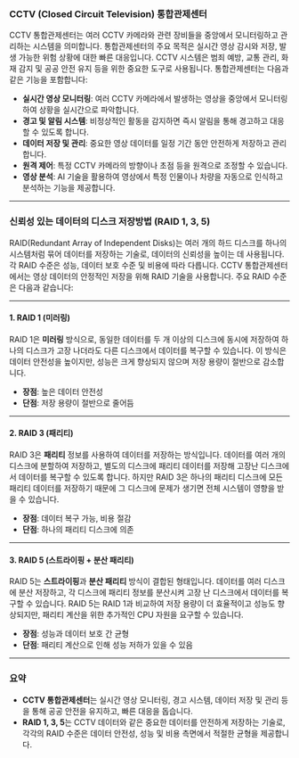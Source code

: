 ### CCTV (Closed Circuit Television) 통합관제센터

CCTV 통합관제센터는 여러 CCTV 카메라와 관련 장비들을 중앙에서 모니터링하고 관리하는 시스템을 의미합니다. 통합관제센터의 주요 목적은 실시간 영상 감시와 저장, 발생 가능한 위험 상황에 대한 빠른 대응입니다. CCTV 시스템은 범죄 예방, 교통 관리, 화재 감지 및 공공 안전 유지 등을 위한 중요한 도구로 사용됩니다. 통합관제센터는 다음과 같은 기능을 포함합니다:

- **실시간 영상 모니터링**: 여러 CCTV 카메라에서 발생하는 영상을 중앙에서 모니터링하여 상황을 실시간으로 파악합니다.
- **경고 및 알림 시스템**: 비정상적인 활동을 감지하면 즉시 알림을 통해 경고하고 대응할 수 있도록 합니다.
- **데이터 저장 및 관리**: 중요한 영상 데이터를 일정 기간 동안 안전하게 저장하고 관리합니다.
- **원격 제어**: 특정 CCTV 카메라의 방향이나 초점 등을 원격으로 조정할 수 있습니다.
- **영상 분석**: AI 기술을 활용하여 영상에서 특정 인물이나 차량을 자동으로 인식하고 분석하는 기능을 제공합니다.

---

### 신뢰성 있는 데이터의 디스크 저장방법 (RAID 1, 3, 5)

RAID(Redundant Array of Independent Disks)는 여러 개의 하드 디스크를 하나의 시스템처럼 묶어 데이터를 저장하는 기술로, 데이터의 신뢰성을 높이는 데 사용됩니다. 각 RAID 수준은 성능, 데이터 보호 수준 및 비용에 따라 다릅니다. CCTV 통합관제센터에서는 영상 데이터의 안정적인 저장을 위해 RAID 기술을 사용합니다. 주요 RAID 수준은 다음과 같습니다:

---

#### 1. **RAID 1 (미러링)**  
RAID 1은 **미러링** 방식으로, 동일한 데이터를 두 개 이상의 디스크에 동시에 저장하여 하나의 디스크가 고장 나더라도 다른 디스크에서 데이터를 복구할 수 있습니다. 이 방식은 데이터 안전성을 높이지만, 성능은 크게 향상되지 않으며 저장 용량이 절반으로 감소합니다.
- **장점**: 높은 데이터 안전성
- **단점**: 저장 용량이 절반으로 줄어듬

---

#### 2. **RAID 3 (패리티)**  
RAID 3은 **패리티** 정보를 사용하여 데이터를 저장하는 방식입니다. 데이터를 여러 개의 디스크에 분할하여 저장하고, 별도의 디스크에 패리티 데이터를 저장해 고장난 디스크에서 데이터를 복구할 수 있도록 합니다. 하지만 RAID 3은 하나의 패리티 디스크에 모든 패리티 데이터를 저장하기 때문에 그 디스크에 문제가 생기면 전체 시스템이 영향을 받을 수 있습니다.
- **장점**: 데이터 복구 가능, 비용 절감
- **단점**: 하나의 패리티 디스크에 의존

---

#### 3. **RAID 5 (스트라이핑 + 분산 패리티)**  
RAID 5는 **스트라이핑**과 **분산 패리티** 방식이 결합된 형태입니다. 데이터를 여러 디스크에 분산 저장하고, 각 디스크에 패리티 정보를 분산시켜 고장 난 디스크에서 데이터를 복구할 수 있습니다. RAID 5는 RAID 1과 비교하여 저장 용량이 더 효율적이고 성능도 향상되지만, 패리티 계산을 위한 추가적인 CPU 자원을 요구할 수 있습니다.
- **장점**: 성능과 데이터 보호 간 균형
- **단점**: 패리티 계산으로 인해 성능 저하가 있을 수 있음

---

### 요약
- **CCTV 통합관제센터**는 실시간 영상 모니터링, 경고 시스템, 데이터 저장 및 관리 등을 통해 공공 안전을 유지하고, 빠른 대응을 돕습니다.
- **RAID 1, 3, 5**는 CCTV 데이터와 같은 중요한 데이터를 안전하게 저장하는 기술로, 각각의 RAID 수준은 데이터 안전성, 성능 및 비용 측면에서 적절한 균형을 제공합니다.
